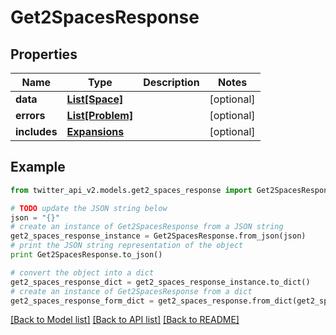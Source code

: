 # Get2SpacesResponse


## Properties
Name | Type | Description | Notes
------------ | ------------- | ------------- | -------------
**data** | [**List[Space]**](Space.md) |  | [optional] 
**errors** | [**List[Problem]**](Problem.md) |  | [optional] 
**includes** | [**Expansions**](Expansions.md) |  | [optional] 

## Example

```python
from twitter_api_v2.models.get2_spaces_response import Get2SpacesResponse

# TODO update the JSON string below
json = "{}"
# create an instance of Get2SpacesResponse from a JSON string
get2_spaces_response_instance = Get2SpacesResponse.from_json(json)
# print the JSON string representation of the object
print Get2SpacesResponse.to_json()

# convert the object into a dict
get2_spaces_response_dict = get2_spaces_response_instance.to_dict()
# create an instance of Get2SpacesResponse from a dict
get2_spaces_response_form_dict = get2_spaces_response.from_dict(get2_spaces_response_dict)
```
[[Back to Model list]](../README.md#documentation-for-models) [[Back to API list]](../README.md#documentation-for-api-endpoints) [[Back to README]](../README.md)


